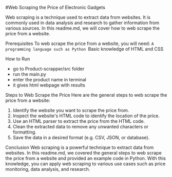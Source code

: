 #Web Scraping the Price of Electronic Gadgets

Web scraping is a technique used to extract data from websites. It is commonly used in data analysis and research to gather information from various sources. In this readme.md, we will cover how to web scrape the price from a website.

Prerequisites
To web scrape the price from a website, you will need:
  `A programming language such as Python
  `Basic knowledge of HTML and CSS
  
 How to Run
 - go to Product-scrapper/src folder
 - run the main.py
 - enter the product name in terminal
 - it gives html webpage with results
  
Steps to Web Scrape the Price
Here are the general steps to web scrape the price from a website:
  1. Identify the website you want to scrape the price from.
  2. Inspect the website's HTML code to identify the location of the price.
  3. Use an HTML parser to extract the price from the HTML code.
  4. Clean the extracted data to remove any unwanted characters or formatting.
  5. Save the data in a desired format (e.g. CSV, JSON, or database).
  
 Conclusion
Web scraping is a powerful technique to extract data from websites.
In this readme.md, we covered the general steps to web scrape the price from a website and provided an example code in Python.
With this knowledge, you can apply web scraping to various use cases such as price monitoring, data analysis, and research.
